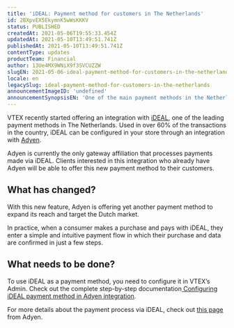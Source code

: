 ```yaml
---
title: 'iDEAL: Payment method for customers in The Netherlands'
id: 2BXpvEX5EkymnK5wWsKKKV
status: PUBLISHED
createdAt: 2021-05-06T19:55:33.454Z
updatedAt: 2021-05-10T13:49:51.741Z
publishedAt: 2021-05-10T13:49:51.741Z
contentType: updates
productTeam: Financial
author: 13Ue4MX9WNiX9f3SVCUZZW
slugEN: 2021-05-06-ideal-payment-method-for-customers-in-the-netherlands
locale: en
legacySlug: ideal-payment-method-for-customers-in-the-netherlands
announcementImageID: 'undefined'
announcementSynopsisEN: 'One of the main payment methods in the Netherlands, can now be integrated into your store through Adyen.'
---
```


VTEX recently started offering an integration with [iDEAL](https://www.ideal.nl/en/consumers/what-is-ideal/), one of the leading payment methods in The Netherlands. Used in over 60% of the transactions in the country, iDEAL can be configured in your store through an integration with [Adyen](https://www.adyen.com/).

Adyen is currently the only gateway affiliation that processes payments made via iDEAL. Clients interested in this integration who already have Adyen will be able to offer this new payment method to their customers.

## What has changed?

With this new feature, Adyen is offering yet another payment method to expand its reach and target the Dutch market.

In practice, when a consumer makes a purchase and pays with iDEAL, they enter a simple and intuitive payment flow in which their purchase and data are confirmed in just a few steps.

## What needs to be done?

To use iDEAL as a payment method, you need to configure it in VTEX’s Admin. Check out the complete step-by-step documentation[ Configuring iDEAL payment method in Adyen integration](/en/tutorial/configurar-o-metodo-de-pagamento-ideal-na-integracao-com-a-adyen--6EY1uvOVcomIFgMv81FAub).

For more details about the payment process via iDEAL, check out [this page](https://www.adyen.com/payment-methods/ideal) from Adyen.

